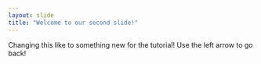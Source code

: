 ```yaml
---
layout: slide
title: "Welcome to our second slide!"
---
```

Changing this like to something new for the tutorial!
Use the left arrow to go back!
